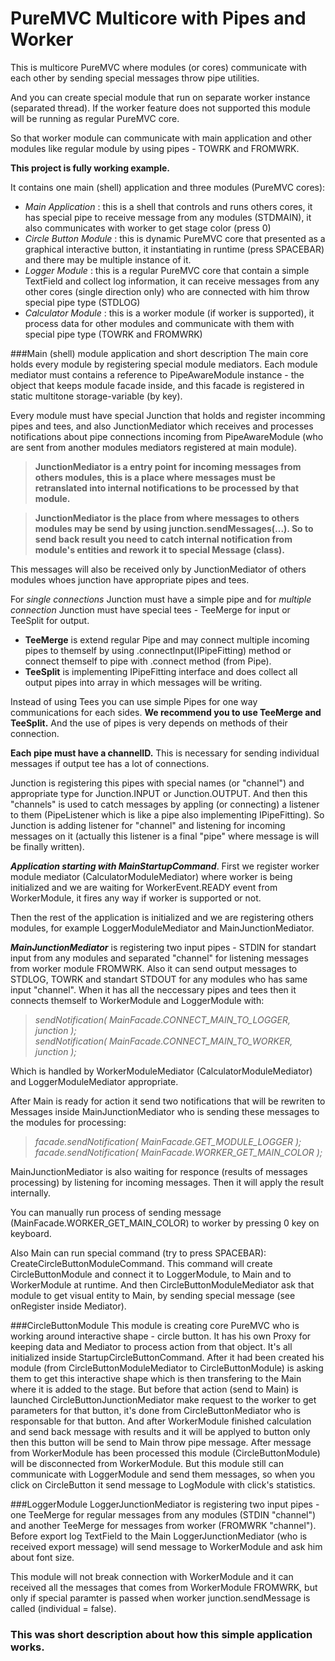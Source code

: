 # PureMVC Multicore with Pipes and Worker

This is multicore PureMVC where modules (or cores) communicate with each other by sending special messages throw pipe utilities. 

And you can create special module that run on separate worker instance (separated thread). If the worker feature does not supported this module will be running as regular PureMVC core. 

So that worker module can communicate with main application and other modules like regular module by using pipes - TOWRK and FROMWRK.

**This project is fully working example.**

It contains one main (shell) application and three modules (PureMVC cores):
- *Main Application* : this is a shell that controls and runs others cores, it has special pipe to receive message from any modules (STDMAIN), it also communicates with worker to get stage color (press 0) 
- *Circle Button Module* : this is dynamic PureMVC core that presented as a graphical interactive button, it instantiating in runtime (press SPACEBAR) and there may be multiple instance of it.
- *Logger Module* : this is a regular PureMVC core that contain a simple TextField and collect log information, it can receive messages from any other cores (single direction only) who are connected with him throw special pipe type (STDLOG)
- *Calculator Module* : this is a worker module (if worker is supported), it process data for other modules and communicate with them with special pipe type (TOWRK and FROMWRK)

###Main (shell) module application and short description
The main core holds every module by registering special module mediators. Each module mediator must contains a reference to PipeAwareModule instance - the object that keeps module facade inside, and this facade is registered in static multitone storage-variable (by key). 

Every module must have special Junction that holds and register incomming pipes and tees, and also JunctionMediator which receives and processes notifications about pipe connections incoming from PipeAwareModule (who are sent from another modules mediators registered at main module). 
> **JunctionMediator is a entry point for incoming messages from others modules, this is a place where messages must be retranslated into internal notifications to be processed by that module.**

> **JunctionMediator is the place from where messages to others modules may be send by using junction.sendMessages(...). So to send back result you need to catch internal notification from module's entities and rework it to special Message (class).**

This messages will also be received only by JunctionMediator of others modules whoes junction have appropriate pipes and tees. 

For *single connections* Junction must have a simple pipe and for *multiple connection* Junction must have special tees - TeeMerge for input or TeeSplit for output.
- **TeeMerge** is extend regular Pipe and may connect multiple incoming pipes to themself by using .connectInput(IPipeFitting) method or connect themself to pipe with .connect method (from Pipe).
- **TeeSplit** is implementing IPipeFitting interface and does collect all output pipes into array in which messages will be writing. 

Instead of using Tees you can use simple Pipes for one way communications for each sides. **We recommend you to use TeeMerge and TeeSplit.** And the use of pipes is very depends on methods of their connection. 

**Each pipe must have a channelID.** This is necessary for sending individual messages if output tee has a lot of connections.

Junction is registering this pipes with special names (or "channel") and appropriate type for Junction.INPUT or Junction.OUTPUT. And then this "channels" is used to catch messages by appling (or connecting) a listener to them (PipeListener which is like a pipe also implementing IPipeFitting). So Junction is adding listener for "channel" and listening for incoming messages on it (actually this listener is a final "pipe" where message is will be finally written).

**_Application starting with MainStartupCommand_**. First we register worker module mediator (CalculatorModuleMediator) where worker is being initialized and we are waiting for WorkerEvent.READY event from WorkerModule, it fires any way if worker is supported or not. 

Then the rest of the application is initialized and we are registering others modules, for example LoggerModuleMediator and MainJunctionMediator.

**_MainJunctionMediator_** is registering two input pipes - STDIN for standart input from any modules and separated "channel" for listening messages from worker module FROMWRK. Also it can send output messages to STDLOG, TOWRK and standart STDOUT for any modules who has same input "channel". When it has all the neccessary pipes and tees then it connects themself to WorkerModule and LoggerModule with:
>*sendNotification( MainFacade.CONNECT_MAIN_TO_LOGGER, junction );<br>
sendNotification( MainFacade.CONNECT_MAIN_TO_WORKER, junction );*

Which is handled by WorkerModuleMediator (CalculatorModuleMediator) and LoggerModuleMediator appropriate.

After Main is ready for action it send two notifications that will be rewriten to Messages inside MainJunctionMediator who is sending these messages to the modules for processing:
>*facade.sendNotification( MainFacade.GET_MODULE_LOGGER );<br>
facade.sendNotification( MainFacade.WORKER_GET_MAIN_COLOR );*

MainJunctionMediator is also waiting for responce (results of messages processing) by listening for incoming messages. Then it will apply the result internally.

You can manually run process of sending message (MainFacade.WORKER_GET_MAIN_COLOR) to worker by pressing 0 key on keyboard.

Also Main can run special command (try to press SPACEBAR): CreateCircleButtonModuleCommand.
This command will create CircleButtonModule and connect it to LoggerModule, to Main and to WorkerModule at runtime. And then CircleButtonModuleMediator ask that module to get visual entity to Main, by sending special message (see onRegister inside Mediator).

###CircleButtonModule
This module is creating core PureMVC who is working around interactive shape - circle button. It has his own Proxy for keeping data and Mediator to process action from that object. It's all initialized inside StartupCircleButtonCommand.
After it had been created his module (from CircleButtonModuleMediator to CircleButtonModule) is asking them to get this interactive shape which is then transfering to the Main where it is added to the stage. 
But before that action (send to Main) is launched CircleButtonJunctionMediator make request to the worker to get parameters for that button, it's done from CircleButtonMediator who is responsable for that button. And after WorkerModule finished calculation and send back message with results and it will be applyed to button only then this button will be send to Main throw pipe message. After message from WorkerModule has been processed this module (CircleButtonModule) will be disconnected from WorkerModule. 
But this module still can communicate with LoggerModule and send them messages, so when you click on CircleButton it send message to LogModule with click's statistics. 

###LoggerModule
LoggerJunctionMediator is registering two input pipes - one TeeMerge for regular messages from any modules (STDIN "channel") and another TeeMerge for messages from worker (FROMWRK "channel"). Before export log TextField to the Main LoggerJunctionMediator (who is received export message) will send message to WorkerModule and ask him about font size. 

This module will not break connection with WorkerModule and it can received all the messages that comes from WorkerModule FROMWRK, but only if special paramter is passed when worker junction.sendMessage is called (individual = false).

### This was short description about how this simple application works.


